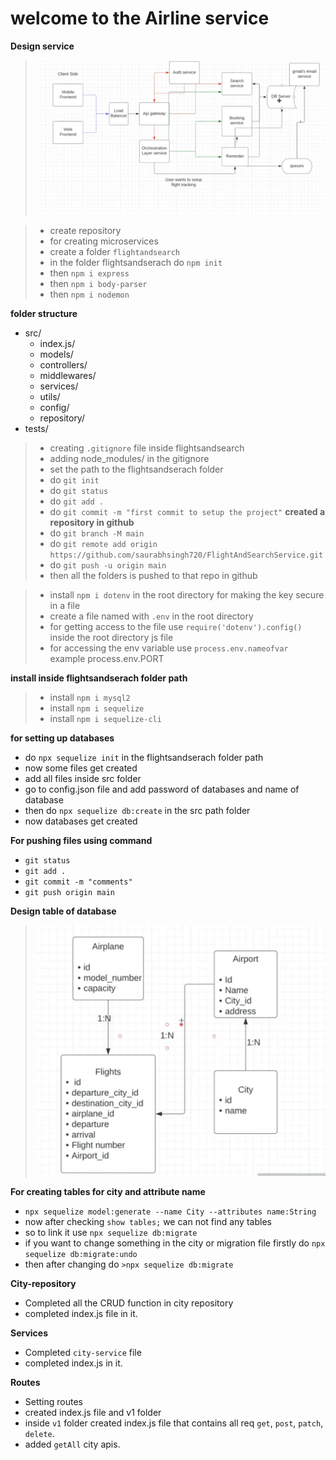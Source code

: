 # welcome to the Airline service

**Design service**
> ![Design](./doc%20design.png)


> - create repository
> - for creating microservices
  > - create a folder `flightandsearch`
> - in the folder flightsandserach do `npm init`
> - then `npm i express`
> - then `npm i body-parser`
> - then `npm i nodemon`

**folder structure**
- src/
   - index.js/
   - models/
   - controllers/
   - middlewares/
   - services/
   - utils/
   - config/
   - repository/
- tests/


> - creating `.gitignore` file inside flightsandsearch
> - adding node_modules/ in the gitignore
> - set the path to the flightsandserach folder
> - do `git init`
> - do `git status`
> - do `git add .`
> - do `git commit -m "first commit to setup the project"`
**created a repository in github**
> - do `git branch -M main` 
> - do `git remote add origin https://github.com/saurabhsingh720/FlightAndSearchService.git`
> - do `git push -u origin main`
> - then all the folders is pushed to that repo in github


> - install `npm i dotenv` in the root directory for making the key secure in a file
> - create a file named with `.env` in the root directory
> - for getting access to the file use `require('dotenv').config()` inside the root directory js file
> - for accessing the env variable use `process.env.nameofvar`   example  process.env.PORT

**install inside flightsandserach folder path**
> - install `npm i mysql2`
> - install `npm i sequelize`
> - install `npm i sequelize-cli`


**for setting up databases** 
- do `npx sequelize init` in the flightsandserach folder path
- now some files get created
- add all files inside src folder
- go to config.json file and add password of databases and name of database
- then do `npx sequelize db:create` in the src path folder
- now databases get created


**For pushing files using command**
  - `git status`
  - `git add .`
  - `git commit -m "comments"`
  - `git push origin main`


**Design table of database**
 > ![Design table](./dbtable.png)


  **For creating tables for city and attribute name**
   - `npx sequelize model:generate --name City --attributes name:String`
   - now after checking `show tables;` we can not find any tables
   - so to link it use `npx sequelize db:migrate`
   - if you want to change something in the city or migration file firstly do `npx sequelize db:migrate:undo`
   - then after changing do `>npx sequelize db:migrate`
   

**City-repository**
 - Completed all the CRUD function in city repository
 - completed index.js file in it.
   
**Services**
 - Completed `city-service` file
 - completed index.js in it.

**Routes**
 - Setting routes 
 - created index.js file and v1 folder
 - inside `v1` folder created index.js file that contains all req `get`, `post`, `patch`, `delete`.
 - added `getAll` city apis.